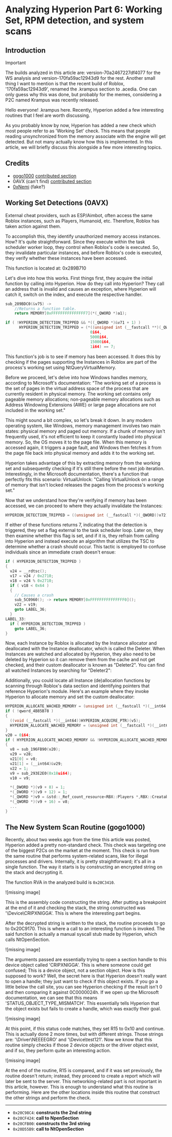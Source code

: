 # Analyzing Hyperion Part 6: Working Set, RPM detection, and system scans

## Introduction

> [!IMPORTANT]
> The builds analyzed in this article are: version-70a2467227df4077
> for the WS analysis and version-170fa59ac12943d9 for the rest.
> Another small thing I want to mention is that the recent build of Roblox,
> '170fa59ac12943d9',
> renamed the .krampus section to .acedia.
> One can only guess why this was done,
> but probably for the memes,
> considering a P2C named Krampus was recently released.
>
> Hello everyone! .krampus here.
> Recently, Hyperion added a few interesting routines that
> I feel are worth discussing.

As you probably know by now, Hyperion has added a new check which most
people refer to as 'Working Set' check.
This means that people reading unsynchronized from the memory associate
with the engine will get detected.
But not many actually know how this is implemented.
In this article,
we will briefly discuss this alongside a few more interesting topics.

## Credits

- [gogo1000](https://v3rm.net/members/gogo1000.290/)
    [contributed section](#the-new-system-scan-routine-gogo1000)
- 0AVX (can't find)
    [contributed section](#working-set-detections-0avx)
- [0xNemi](https://v3rm.net/members/0xnemi.107/) (fake?)

## Working Set Detections (0AVX)

External cheat providers,
such as ESP/Aimbot,
often access the same Roblox instances,
such as Players, Humanoid, etc.
Therefore, Roblox has taken action against them.

To accomplish this, they identify unauthorized memory access instances.
How?
It's quite straightforward.
Since they execute within the task scheduler worker loop,
they control when Roblox's code is executed.
So, they invalidate particular instances,
and before Roblox's code is executed,
they verify whether these instances have been accessed.

This function is located at: 0x289B710

Let's dive into how this works. First things first,
they acquire the initial function by calling into Hyperion.
How do they call into Hyperion?
They call an address that is invalid and causes an exception,
where Hyperion will catch it, switch on the index,
and execute the respective handler.

```c
sub_289BDC0(&v75) ->
    //Returns a function table.
    return MEMORY[0xFFFFFFFFFFFFFFF7](*(_QWORD *)a1);
```

```c
if ( !HYPERION_DETECTION_TRIPPED && *((_QWORD *)&v71 + 1) )
      HYPERION_DETECTION_TRIPPED = (*((unsigned int (__fastcall **)(_QWORD, __int64, __int64, __int64))&v71 + 1))(
                                     0i64,
                                     5000i64,
                                     15000i64,
                                     1i64) == 7;
```

This function's job is to see if memory has been accessed.
It does this by checking
if the pages supporting the Instances in Roblox
are part of the process's working set using NtQueryVirtualMemory.

Before we proceed,
let's delve into how Windows handles memory,
according to Microsoft's documentation:
"The working set of a process
is the set of pages in the virtual address space
of the process that are currently resident in physical memory.
The working set contains only pageable memory allocations;
non-pageable memory allocations such as Address Windowing Extensions
(AWE) or large page allocations are not included in the working set."

This might sound a bit complex,
so let's break it down.
In any modern operating system, like Windows, memory management
involves two main states: physical memory and paged out memory.
If a chunk of memory isn't frequently used,
it's not efficient to keep it constantly loaded into physical memory.
So, the OS moves it to the page file.
When this memory is accessed again,
it triggers a page fault,
and Windows then fetches it
from the page file back into physical memory
and adds it to the working set.

Hyperion takes advantage of this by extracting memory from the working
set and subsequently checking if it's still there
before the next job iteration.
Interestingly, in the Microsoft documentation,
there's a function that perfectly fits this scenario: VirtualUnlock:
"Calling VirtualUnlock on a range of memory
that isn't locked releases the pages from the process's working set."

Now
that we understand how they're verifying if memory has been accessed,
we can proceed to where they actually invalidate the Instances:

```c
HYPERION_DETECTION_TRIPPED = ((unsigned int (__fastcall *)(_QWORD))v72)(0i64) == 7;
```

If either of these functions returns 7, indicating that the detection is triggered, they set a flag external to the task scheduler loop.
Later on, they then examine whether this flag is set, and if it is, they refrain from calling into Hyperion and instead execute an algorithm that utilizes the TSC to determine whether a crash should occur.
This tactic is employed to confuse individuals since an immediate crash doesn't ensue:

```c
if ( HYPERION_DETECTION_TRIPPED )
{
  v24 = __rdtsc();
  v17 = v24 / 0x2710;
  v18 = v24 % 0x2710;
  if ( v18 < 0x64 )
  {
    // Causes a crash
    sub_5C0960(); -> return MEMORY[0xFFFFFFFFFFFFFFF0]();
    v22 = v19;
    goto LABEL_36;
  }
LABEL_33:
  if ( HYPERION_DETECTION_TRIPPED )
    goto LABEL_36;
}
```

Now, each Instance by Roblox is allocated by the Instance allocator and deallocated with the Instance deallocator, which is called the Deleter.
When Instances are watched and allocated by Hyperion, they also need to be deleted by Hyperion so it can remove them from the cache and not get checked, and their custom deallocator is known as "Deleter2".
You can find all watched Instances by searching for "Deleter2":

Additionally, you could locate all Instance (de)allocation
functions by scanning through Roblox's data section
and identifying pointers that reference Hyperion's module.
Here's an example where they invoke Hyperion
to allocate memory and set the custom deallocator:

```c
HYPERION_ALLOCATE_WACHED_MEMORY = (unsigned int (__fastcall *)(__int64 *, __int64))qword_4B85B78;
if ( !qword_4B85B78 )
{
  ((void (__fastcall *)(__int64))HYPERION_ACQUIRE_PTR)(v5);
  HYPERION_ALLOCATE_WACHED_MEMORY = (unsigned int (__fastcall *)(__int64 *, __int64))qword_4B85B78;
}
v20 = 0i64;
if ( HYPERION_ALLOCATE_WACHED_MEMORY && !HYPERION_ALLOCATE_WACHED_MEMORY(&v20, 0x880i64) )
{
  v8 = sub_196FB90(v20);
  v29 = v28;
  v21[0] = v8;
  v21[1] = (__int64)&v29;
  v22 = 1;
  v9 = sub_293E2E0(0x18ui64);
  v10 = v9;

  *(_DWORD *)(v9 + 8) = 1;
  *(_DWORD *)(v9 + 12) = 1;
  *(_QWORD *)v9 = &std::_Ref_count_resource<RBX::Players *,RBX::Creatable<RBX::Instance>::Deleter2<RBX::Players>>::vftable;
  *(_QWORD *)(v9 + 16) = v8;
  ...
}
```

## The New System Scan Routine (gogo1000)

Recently,
about two weeks ago from the time this article was posted,
Hyperion added a pretty non-standard check.
This check was targeting one of the biggest P2Cs
on the market at the moment.
This check is run from the same routine
that performs system-related scans,
like for illegal processes and drivers.
Internally, it is pretty straightforward;
it's all in a single function.
The way it starts is by constructing an encrypted string
on the stack and decrypting it.

The function RVA in the analyzed build is `0x20C3410`.

![missing image]

This is the assembly code constructing the string.
After putting a breakpoint at the end of it and checking the stack,
the string constructed was '\Device\CRIPXNIGGA'.
This is where the interesting part begins.

After the decrypted string is written to the stack,
the routine proceeds to go to 0x20C9170.
This is where a call to an interesting function is invoked.
The said function is actually a manual syscall stub made by Hyperion,
which calls NtOpenSection.

![missing image]

The arguments passed are essentially trying to open a section handle
to this device object called 'CRIPXNIGGA'.
This is where someone could get confused;
This is a device object,
not a section object. How is this supposed to work?
Well, the secret here is that Hyperion
doesn't really want to open a handle;
they just want to check if this object exists.
If you go a little below the call site,
you can see Hyperion checking
if the result isn't 0 and then comparing it against 0C0000024h.
If we open up the Microsoft documentation,
we can see that this means 'STATUS_OBJECT_TYPE_MISMATCH'.
This essentially tells Hyperion that the object exists
but fails to create a handle, which was exactly their goal.

![missing image]

At this point, if this status code matches,
they set R15 to 0x10 and continue.
This is actually done 2 more times, but with different strings.
Those strings are: '\Driver\NEEEEGRO' and '\Device\test121'.
Now we know that this routine simply checks
if those 2 device objects or the driver object exist,
and if so, they perform quite an interesting action.

![missing image]

At the end of the routine,
R15 is compared,
and if it was set previously,
the routine doesn't return; instead,
they proceed to create a report which will later be sent to the server.
This networking-related part is not important in this article, however.
This is enough to understand what this routine is performing.
Here are the other locations inside
this routine that construct the other strings and perform the check.

---

- `0x20C98C4`: **constructs the 2nd string**
- `0x20CF424`: **call to NpenSection**
- `0x20CFB00`: **constructs the 3rd string**
- `0x20D55B9`: **call to NtOpenSection**
